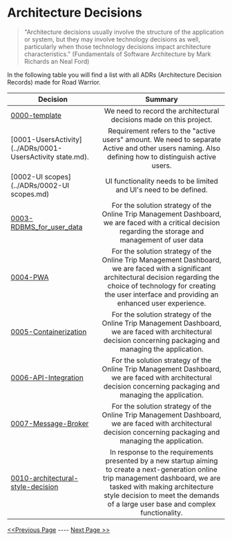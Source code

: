# Architecture Decisions

> "Architecture decisions usually involve the structure of the application or system, but they may involve technology decisions as well, particularly when those technology decisions impact architecture characteristics." (Fundamentals of Software Architecture by Mark Richards an Neal Ford)

In the following table you will find a list with all ADRs (Architecture Decision Records) made for Road Warrior.

| Decision                                                                          |                                                                                                                          Summary                                                                                                                          | 
|-----------------------------------------------------------------------------------|:---------------------------------------------------------------------------------------------------------------------------------------------------------------------------------------------------------------------------------------------------------:|
| [0000-template](../ADRs/0000-template.md)                                         |                                                                                            We need to record the architectural decisions made on this project.                                                                                            |
| [0001-UsersActivity](../ADRs/0001-UsersActivity state.md).                         |                                                    Requirement refers to the "active users" amount. We need to separate Active and other users naming. Also defining how to distinguish active users.                                                     |
| [0002-UI scopes](../ADRs/0002-UI scopes.md)                                       |                                                                                             UI functionality needs to be limited and UI's need to be defined.                                                                                             |
| [0003-RDBMS_for_user_data](../ADRs/0003-RDBMS_for_user_data.md)                   |                                                For the solution strategy of the Online Trip Management Dashboard, we are faced with a critical decision regarding the storage and management of user data                                                 |
| [0004-PWA](../ADRs/0004-PWA.md)                                                   |          For the solution strategy of the Online Trip Management Dashboard, we are faced with a significant architectural decision regarding the choice of technology for creating the user interface and providing an enhanced user experience.          |
| [0005-Containerization](../ADRs/0005-Containerization.md)                         |                                                                                            For the solution strategy of the Online Trip Management Dashboard, we are faced with architectural decision concerning packaging and managing the application.                                                                                           |
| [0006-API-Integration](../ADRs/0006-API-Integration.md)                           |                                                                                            For the solution strategy of the Online Trip Management Dashboard, we are faced with architectural decision concerning packaging and managing the application.                                                                                           |
| [0007-Message-Broker](../ADRs/0007-Message-Broker.md)                            |                                                                                            For the solution strategy of the Online Trip Management Dashboard, we are faced with architectural decision concerning packaging and managing the application.                                                                                           |
| [0010-architectural-style-decision](../ADRs/0010-architectural-style-decision.md) | In response to the requirements presented by a new startup aiming to create a next-generation online trip management dashboard, we are tasked with making architecture style decision to meet the demands of a large user base and complex functionality. |


[<<Previous Page](./05_Architectural_Quanta.md) ---- [Next Page >>](./07_Architectural_Characteristics.md)
